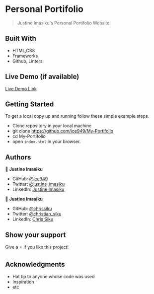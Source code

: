 
# Personal Portifolio

> Justine Imasiku's Personal Portifolio Website.


## Built With

- HTML,CSS
- Frameworks
- Github, Linters

## Live Demo (if available)

[Live Demo Link](https://ice949.github.io/My-Portifolio/)

## Getting Started

To get a local copy up and running follow these simple example steps.

- Clone repository in your local machine 
- git clone https://github.com/ice949/My-Portifolio
- cd My-Portifolio
- open `index.html` in your browser.




## Authors

👤 **Justine Imasiku**

- GitHub: [@ice949](https://github.com/ice949)
- Twitter: [@justine_imasiku](https://twitter.com/justine_imasiku )
- LinkedIn: [Justine Imasiku](https://www.linkedin.com/in/justine-imasiku-7a25881a5/)

👤 **Justine Imasiku**

- GitHub: [@chrissiku](https://github.com/Chrissiku)
- Twitter: [@christian_siku](https://twitter.com/christian_siku )
- LinkedIn: [Chris Siku](https://www.linkedin.com/in/chris-siku-4bb53b232/ )
## Show your support

Give a ⭐️ if you like this project!

## Acknowledgments

- Hat tip to anyone whose code was used
- Inspiration
- etc
